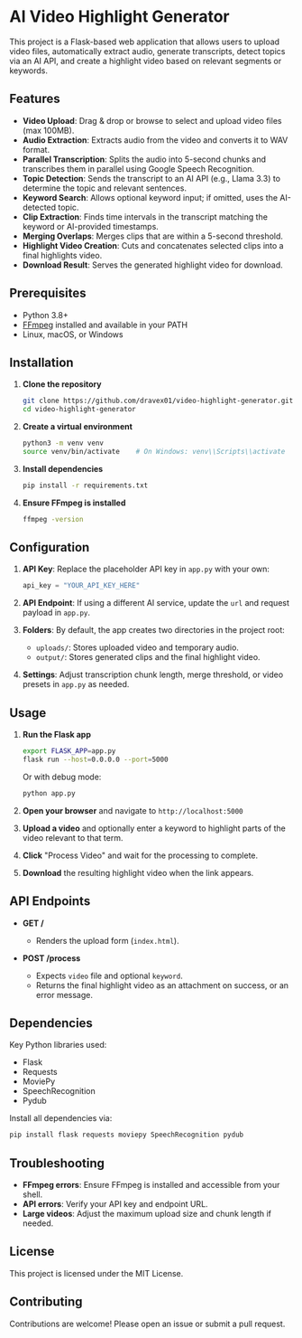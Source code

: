 # AI Video Highlight Generator

This project is a Flask-based web application that allows users to upload video files, automatically extract audio, generate transcripts, detect topics via an AI API, and create a highlight video based on relevant segments or keywords.

## Features

- **Video Upload**: Drag &#38; drop or browse to select and upload video files (max 100MB).
- **Audio Extraction**: Extracts audio from the video and converts it to WAV format.
- **Parallel Transcription**: Splits the audio into 5-second chunks and transcribes them in parallel using Google Speech Recognition.
- **Topic Detection**: Sends the transcript to an AI API (e.g., Llama 3.3) to determine the topic and relevant sentences.
- **Keyword Search**: Allows optional keyword input; if omitted, uses the AI-detected topic.
- **Clip Extraction**: Finds time intervals in the transcript matching the keyword or AI-provided timestamps.
- **Merging Overlaps**: Merges clips that are within a 5-second threshold.
- **Highlight Video Creation**: Cuts and concatenates selected clips into a final highlights video.
- **Download Result**: Serves the generated highlight video for download.

## Prerequisites

- Python 3.8+
- [FFmpeg](https://ffmpeg.org/) installed and available in your PATH
- Linux, macOS, or Windows

## Installation

1. **Clone the repository**
   ```bash
   git clone https://github.com/dravex01/video-highlight-generator.git
   cd video-highlight-generator
   ```

2. **Create a virtual environment**
   ```bash
   python3 -m venv venv
   source venv/bin/activate    # On Windows: venv\\Scripts\\activate
   ```

3. **Install dependencies**
   ```bash
   pip install -r requirements.txt
   ```

4. **Ensure FFmpeg is installed**
   ```bash
   ffmpeg -version
   ```

## Configuration

1. **API Key**: Replace the placeholder API key in `app.py` with your own:
   ```python
   api_key = "YOUR_API_KEY_HERE"
   ```

2. **API Endpoint**: If using a different AI service, update the `url` and request payload in `app.py`.

3. **Folders**: By default, the app creates two directories in the project root:
   - `uploads/`: Stores uploaded video and temporary audio.
   - `output/`: Stores generated clips and the final highlight video.

4. **Settings**: Adjust transcription chunk length, merge threshold, or video presets in `app.py` as needed.

## Usage

1. **Run the Flask app**
   ```bash
   export FLASK_APP=app.py
   flask run --host=0.0.0.0 --port=5000
   ```
   Or with debug mode:
   ```bash
   python app.py
   ```

2. **Open your browser** and navigate to `http://localhost:5000`

3. **Upload a video** and optionally enter a keyword to highlight parts of the video relevant to that term.

4. **Click** "Process Video" and wait for the processing to complete.

5. **Download** the resulting highlight video when the link appears.


## API Endpoints

- **GET /**
  - Renders the upload form (`index.html`).

- **POST /process**
  - Expects `video` file and optional `keyword`.
  - Returns the final highlight video as an attachment on success, or an error message.

## Dependencies

Key Python libraries used:

- Flask
- Requests
- MoviePy
- SpeechRecognition
- Pydub

Install all dependencies via:
```bash
pip install flask requests moviepy SpeechRecognition pydub
```

## Troubleshooting

- **FFmpeg errors**: Ensure FFmpeg is installed and accessible from your shell.
- **API errors**: Verify your API key and endpoint URL.
- **Large videos**: Adjust the maximum upload size and chunk length if needed.

## License

This project is licensed under the MIT License.

## Contributing

Contributions are welcome! Please open an issue or submit a pull request.

